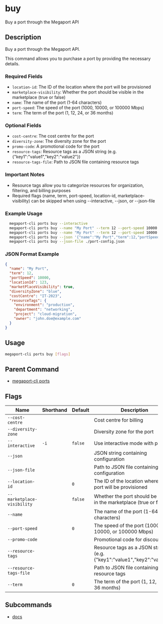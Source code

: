 # buy

Buy a port through the Megaport API

## Description

Buy a port through the Megaport API.

This command allows you to purchase a port by providing the necessary details.

### Required Fields
  - `location-id`: The ID of the location where the port will be provisioned
  - `marketplace-visibility`: Whether the port should be visible in the marketplace (true or false)
  - `name`: The name of the port (1-64 characters)
  - `port-speed`: The speed of the port (1000, 10000, or 100000 Mbps)
  - `term`: The term of the port (1, 12, 24, or 36 months)

### Optional Fields
  - `cost-centre`: The cost centre for the port
  - `diversity-zone`: The diversity zone for the port
  - `promo-code`: A promotional code for the port
  - `resource-tags`: Resource tags as a JSON string (e.g. {"key1":"value1","key2":"value2"})
  - `resource-tags-file`: Path to JSON file containing resource tags

### Important Notes
  - Resource tags allow you to categorize resources for organization, filtering, and billing purposes
  - Required flags (name, term, port-speed, location-id, marketplace-visibility) can be skipped when using --interactive, --json, or --json-file

### Example Usage

```sh
  megaport-cli ports buy --interactive
  megaport-cli ports buy --name "My Port" --term 12 --port-speed 10000 --location-id 123 --marketplace-visibility true
  megaport-cli ports buy --name "My Port" --term 12 --port-speed 10000 --location-id 123 --marketplace-visibility true --resource-tags '{"env":"prod","owner":"network-team"}'
  megaport-cli ports buy --json '{"name":"My Port","term":12,"portSpeed":10000,"locationId":123,"marketPlaceVisibility":true}'
  megaport-cli ports buy --json-file ./port-config.json
```
### JSON Format Example
```json
{
  "name": "My Port",
  "term": 12,
  "portSpeed": 10000,
  "locationId": 123,
  "marketPlaceVisibility": true,
  "diversityZone": "blue",
  "costCentre": "IT-2023",
  "resourceTags": {
    "environment": "production",
    "department": "networking",
    "project": "cloud-migration",
    "owner": "john.doe@example.com"
  }
}

```

## Usage

```sh
megaport-cli ports buy [flags]
```


## Parent Command

* [megaport-cli ports](megaport-cli_ports.md)
## Flags

| Name | Shorthand | Default | Description | Required |
|------|-----------|---------|-------------|----------|
| `--cost-centre` |  |  | Cost centre for billing | false |
| `--diversity-zone` |  |  | Diversity zone for the port | false |
| `--interactive` | `-i` | `false` | Use interactive mode with prompts | false |
| `--json` |  |  | JSON string containing configuration | false |
| `--json-file` |  |  | Path to JSON file containing configuration | false |
| `--location-id` |  | `0` | The ID of the location where the port will be provisioned | true |
| `--marketplace-visibility` |  | `false` | Whether the port should be visible in the marketplace (true or false) | true |
| `--name` |  |  | The name of the port (1-64 characters) | true |
| `--port-speed` |  | `0` | The speed of the port (1000, 10000, or 100000 Mbps) | true |
| `--promo-code` |  |  | Promotional code for discounts | false |
| `--resource-tags` |  |  | Resource tags as a JSON string (e.g. {"key1":"value1","key2":"value2"}) | false |
| `--resource-tags-file` |  |  | Path to JSON file containing resource tags | false |
| `--term` |  | `0` | The term of the port (1, 12, 24, or 36 months) | true |

## Subcommands
* [docs](megaport-cli_ports_buy_docs.md)

